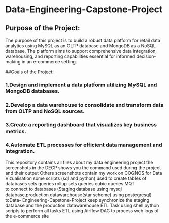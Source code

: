 # Data-Engineering-Capstone-Project

## Purpose of the Project:
The purpose of this project is to build a robust data platform for retail data analytics using MySQL as an OLTP database and MongoDB as a NoSQL database. The platform aims to support comprehensive data integration, warehousing, and reporting capabilities essential for informed decision-making in an e-commerce setting.

##Goals of the Project:
### 1.Design and implement a data platform utilizing MySQL and MongoDB databases.
### 2.Develop a data warehouse to consolidate and transform data from OLTP and NoSQL sources.
### 3.Create a reporting dashboard that visualizes key business metrics.
### 4.Automate ETL processes for efficient data management and integration.

 This repository contains all files about my data engineering project
 the screenshots in the DECP shows you the command used during the project and their output
 Others screenshots contain my work on COGNOS for Data Vizualisation
 some scripts (sql and python) used to create tables of databases sets queries rollup sets queries cubic queries MQT  
 to connect to databases (Staging database using mysql database,production datawarehouse(star scheme) using postegresql) toData-    Engineering-Capstone-Project keep synchronize the staging database and the production datawarehouse 
 ETL Task using shell python scripts to perform all tasks
 ETL using Airflow DAG to process web logs of the e-commerce site 

